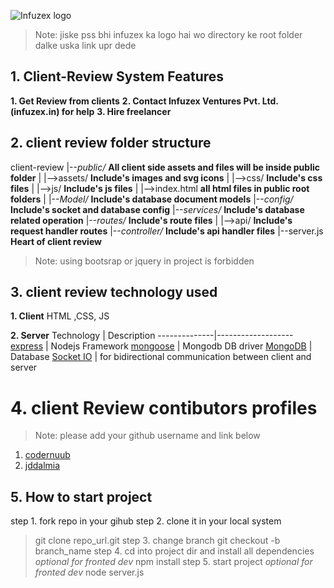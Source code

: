 ![Infuzex logo](https://infuzex.in/images/logo/infuzex-logo-tp-2.png)
>Note: jiske pss bhi infuzex ka logo hai wo directory ke root folder dalke uska link upr dede

## 1. Client-Review System Features
**1. Get Review from clients**
**2. Contact Infuzex Ventures Pvt. Ltd.(infuzex.in) for help**
**3. Hire freelancer**

## 2. client review folder structure

client-review
 |--*public/*     **All client side assets and files will be inside public folder**
 |   |-->assets/  **Include's images and svg icons**
 |   |-->css/     **Include's css files**
 |   |-->js/      **Include's js files**
 |   |-->index.html **all html files in public root folders**
 |
 |--*Model/* **Include's database document models**
 |--*config/* **Include's socket and database config**
 |--*services/* **Include's database related operation**
 |--*routes/* **Include's route files**
 |   |-->api/ **Include's request handler routes**
 |--*controller/* **Include's api handler files**
 |--server.js **Heart of client review**

 >Note: using bootsrap or jquery in project is forbidden

 ## 3. client review technology used
 
 **1. Client**
 HTML ,CSS, JS

 **2. Server**
 Technology    | Description
 --------------|-------------------
 [express](https://expressjs.com/)   | Nodejs Framework
 [mongoose](https://mongoosejs.com/)  | Mongodb DB driver
 [MongoDB](https://mongodb.com/)   | Database
 [Socket IO](https://socket.io/) | for bidirectional communication between client and server


# 4. client Review contibutors profiles
>Note: please add your github username and link below
1. [codernuub](https://github.com/codernuub)
2. [jddalmia](https://github.com/jddalmia)



 ## 5. How to start project

 step 1. fork repo in your gihub
 step 2. clone it in your local system
 > git clone repo_url.git
 step 3. change branch
 > git checkout -b branch_name
 step 4. cd into project dir and install all dependencies *optional for fronted dev*
 > npm install
 step 5. start project *optional for fronted dev*
 > node server.js
